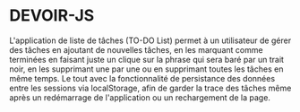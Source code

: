# DEVOIR-JS
L'application de liste de tâches (TO-DO List) permet à un utilisateur de gérer des tâches en ajoutant de nouvelles tâches, en les marquant comme terminées en faisant juste un clique sur la phrase qui sera baré par un trait noir, en les supprimant une par une ou en supprimant toutes les tâches en même temps. Le tout avec la fonctionnalité de persistance des données entre les sessions via localStorage, afin de garder la trace des tâches même après un redémarrage de l'application ou un rechargement de la page.
